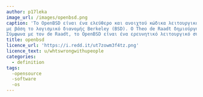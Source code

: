 ```yaml
---
author: p17leka
image_url: /images/openbsd.png
caption: 'Το OpenBSD είναι ένα ελεύθερο και ανοιχτού κώδικα λειτουργικό σύστημα που βασίζεται στο Unix
με βάση το λογισμικό διανομής Berkeley (BSD). Ο Theo de Raadt δημιούργησε το OpenBSD το 1995 χάρη στο NetBSD.
Σύμφωνα με τον de Raadt, το OpenBSD είναι ένα ερευνητικό λειτουργικό σύστημα για την ανάπτυξη μετριασμών ασφαλείας.'
title: openbsd
licence_url: 'https://i.redd.it/ut7zowm3f4tz.png'
licence_text: u/whtswrongwithupeople
categories:
  - definition
tags:
  -opensource
  -software
  -os
---
```

